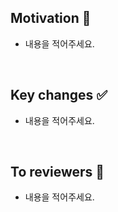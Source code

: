 ## Motivation 🤔
- 내용을 적어주세요.

<br>

## Key changes ✅
- 내용을 적어주세요.

<br>

## To reviewers 🙏
- 내용을 적어주세요.